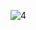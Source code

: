 ![4](https://github.com/cyber-robot1/Mastering-4-critical-SKILLS-using-CPP-17-course/assets/76911827/1190cb8d-3cf5-4430-b577-375b3e8164a3)

